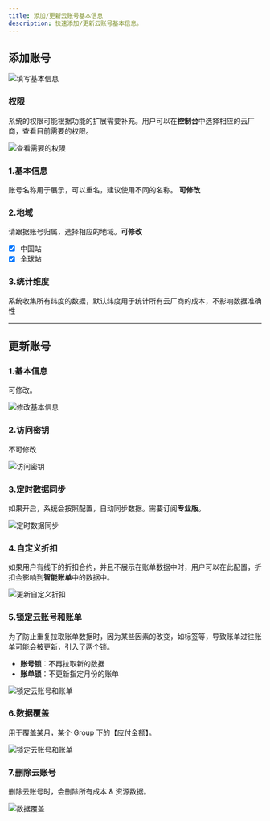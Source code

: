 ```yaml
---
title: 添加/更新云账号基本信息
description: 快速添加/更新云账号基本信息。 
---
```


## 添加账号
![填写基本信息](assets/basic/fill.png)

### **权限**
系统的权限可能根据功能的扩展需要补充。用户可以在**控制台**中选择相应的云厂商，查看目前需要的权限。

![查看需要的权限](assets/basic/set-policy.png)


### **1.基本信息**
账号名称用于展示，可以重名，建议使用不同的名称。 **可修改**


### **2.地域**
请跟据账号归属，选择相应的地域。**可修改**

- [x] 中国站
- [x] 全球站

### **3.统计维度**
系统收集所有纬度的数据，默认纬度用于统计所有云厂商的成本，不影响数据准确性

---

## 更新账号
### **1.基本信息**
可修改。

![修改基本信息](assets/basic/edit-basic.png)


### **2.访问密钥**
不可修改

![访问密钥](assets/basic/edit-cred.png)

### **3.定时数据同步**
如果开启，系统会按照配置，自动同步数据。需要订阅**专业版**。

![定时数据同步](assets/basic/auto-sync.png)

### **4.自定义折扣**
如果用户有线下的折扣合约，并且不展示在账单数据中时，用户可以在此配置，折扣会影响到**智能账单**中的数据中。

![更新自定义折扣](assets/basic/add-discount.png)


### **5.锁定云账号和账单**
为了防止重复拉取账单数据时，因为某些因素的改变，如标签等，导致账单过往账单可能会被更新，引入了两个锁。

- **账号锁**：不再拉取新的数据
- **账单锁**：不更新指定月份的账单

![锁定云账号和账单](assets/basic/lock.png)


### **6.数据覆盖**
用于覆盖某月，某个 Group 下的【应付金额】。

![锁定云账号和账单](assets/basic/override.png)


### **7.删除云账号**
删除云账号时，会删除所有成本 & 资源数据。

![数据覆盖](assets/basic/delete.png)
